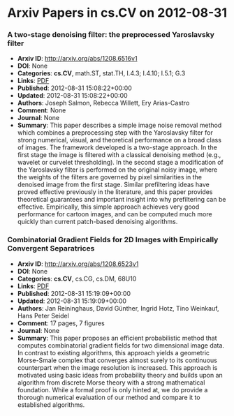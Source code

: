 # Arxiv Papers in cs.CV on 2012-08-31
### A two-stage denoising filter: the preprocessed Yaroslavsky filter
- **Arxiv ID**: http://arxiv.org/abs/1208.6516v1
- **DOI**: None
- **Categories**: **cs.CV**, math.ST, stat.TH, I.4.3; I.4.10; I.5.1; G.3
- **Links**: [PDF](http://arxiv.org/pdf/1208.6516v1)
- **Published**: 2012-08-31 15:08:22+00:00
- **Updated**: 2012-08-31 15:08:22+00:00
- **Authors**: Joseph Salmon, Rebecca Willett, Ery Arias-Castro
- **Comment**: None
- **Journal**: None
- **Summary**: This paper describes a simple image noise removal method which combines a preprocessing step with the Yaroslavsky filter for strong numerical, visual, and theoretical performance on a broad class of images. The framework developed is a two-stage approach. In the first stage the image is filtered with a classical denoising method (e.g., wavelet or curvelet thresholding). In the second stage a modification of the Yaroslavsky filter is performed on the original noisy image, where the weights of the filters are governed by pixel similarities in the denoised image from the first stage. Similar prefiltering ideas have proved effective previously in the literature, and this paper provides theoretical guarantees and important insight into why prefiltering can be effective. Empirically, this simple approach achieves very good performance for cartoon images, and can be computed much more quickly than current patch-based denoising algorithms.



### Combinatorial Gradient Fields for 2D Images with Empirically Convergent Separatrices
- **Arxiv ID**: http://arxiv.org/abs/1208.6523v1
- **DOI**: None
- **Categories**: **cs.CV**, cs.CG, cs.DM, 68U10
- **Links**: [PDF](http://arxiv.org/pdf/1208.6523v1)
- **Published**: 2012-08-31 15:19:09+00:00
- **Updated**: 2012-08-31 15:19:09+00:00
- **Authors**: Jan Reininghaus, David Günther, Ingrid Hotz, Tino Weinkauf, Hans Peter Seidel
- **Comment**: 17 pages, 7 figures
- **Journal**: None
- **Summary**: This paper proposes an efficient probabilistic method that computes combinatorial gradient fields for two dimensional image data. In contrast to existing algorithms, this approach yields a geometric Morse-Smale complex that converges almost surely to its continuous counterpart when the image resolution is increased. This approach is motivated using basic ideas from probability theory and builds upon an algorithm from discrete Morse theory with a strong mathematical foundation. While a formal proof is only hinted at, we do provide a thorough numerical evaluation of our method and compare it to established algorithms.



